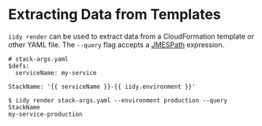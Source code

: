 # Extracting Data from Templates

`iidy render` can be used to extract data from a CloudFormation template or other YAML file.
The `--query` flag accepts a [JMESPath](http://jmespath.org/) expression.

```
# stack-args.yaml
$defs:
  serviceName: my-service

StackName: '{{ serviceName }}-{{ iidy.environment }}'

$ iidy render stack-args.yaml --environment production --query StackName
my-service-production
```
